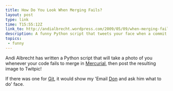 ```yaml
---
title: How Do You Look When Merging Fails?
layout: post
type: link
time: T15:55:12Z
link_to: http://andialbrecht.wordpress.com/2009/05/09/when-merging-fails/
description: A funny Python script that tweets your face when a commit fails!
topics:
 - funny
---
```


Andi Albrecht has written a Python script that will take a photo of you whenever your code fails to merge in [Mercurial][1], then post the resulting image to Twitpic!

If there was one for [Git][2], it would show my 'Email [Don][3] and ask him what to do' face.

[1]:http://mercurial.selenic.com/
[2]:http://git-scm.com/
[3]:http://blog.availableimagination.com/